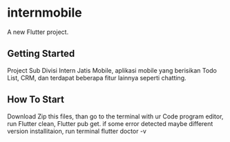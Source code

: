 # internmobile

A new Flutter project.

## Getting Started

Project Sub Divisi Intern Jatis Mobile, aplikasi mobile yang berisikan Todo List, CRM, dan terdapat beberapa fitur lainnya seperti chatting.

## How To Start

Download Zip this files, than go to the terminal with ur Code program editor, run Flutter clean, Flutter pub get.
if some error detected maybe different version installitaion, run terminal flutter doctor -v
